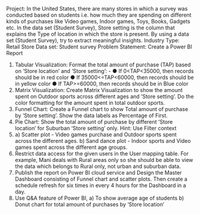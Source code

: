 Project: In the United States, there are many stores in which a survey was
conducted based on students i.e. how much they are spending on different kinds
of purchases like Video games, Indoor games, Toys, Books, Gadgets etc. In the
data set (Student Survey), Store setting is the column that explains the Type of
location in which the store is present. By using a data set (Student Survey), try to
extract meaningful insights.
Industry Type: Retail Store
Data set: Student survey
Problem Statement: Create a Power BI Report
1. Tabular Visualization: Format the total amount of purchase (TAP) based
on ‘Store location’ and ‘Store setting’: -
● If 0<TAP<35000, then records should be in red color
● If 35000<=TAP<60000, then records should be in yellow color
● If TAP>=60000, then records should be in Blue color
2. Matrix Visualization: Create Matrix Visualization to show the amount
spent on Outdoor sports across different ages and ‘Store setting’. Do the
color formatting for the amount spent in total outdoor sports.
3. Funnel Chart: Create a Funnel chart to show Total amount of purchase by
‘Store setting’. Show the data labels as Percentage of First.
4. Pie Chart: Show the total amount of purchase by different ‘Store location’
for Suburban ‘Store setting’ only.
Hint: Use Filter context
5. a) Scatter plot - Video games purchase and Outdoor sports spent across
the different ages.
b) Sand dance plot - Indoor sports and Video games spent across the
different age groups.
6. Restrict data access for the given users in the User mapping table. For
example, Mani deals with Rural areas only so she should be able to view
the data which belongs to Rural only, not urban and suburban data.
7. Publish the report on Power BI cloud service and Design the Master
Dashboard consisting of Funnel chart and scatter plots. Then create a
schedule refresh for six times in every 4 hours for the Dashboard in a day.
8. Use Q&A feature of Power BI,
a) To show average age of students
b) Donut chart for total amount of purchases by ‘Store location’
